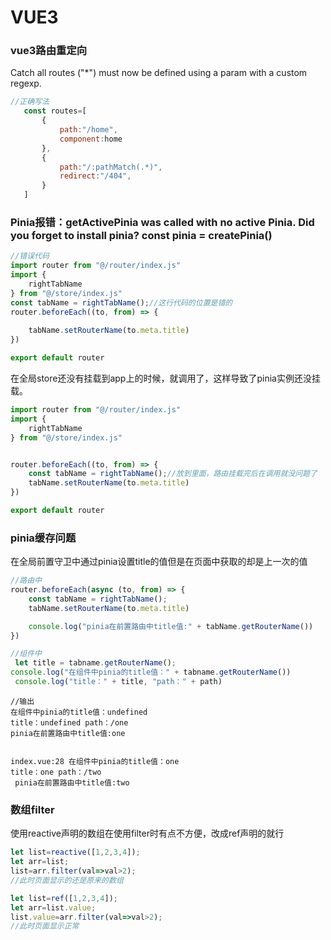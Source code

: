 # VUE3

### vue3路由重定向

Catch all routes ("*") must now be defined using a param with a custom regexp.


```javascript
//正确写法
   const routes=[
       {
           path:"/home",
           component:home
       },
       {
           path:"/:pathMatch(.*)",
           redirect:"/404",
       }
   ]
```

### Pinia报错：getActivePinia was called with no active Pinia. Did you forget to install pinia? const pinia = createPinia()

```javascript
//错误代码
import router from "@/router/index.js"
import {
    rightTabName
} from "@/store/index.js"
const tabName = rightTabName();//这行代码的位置是错的
router.beforeEach((to, from) => {
   
    tabName.setRouterName(to.meta.title)
})

export default router
```
在全局store还没有挂载到app上的时候，就调用了，这样导致了pinia实例还没挂载。
```javascript
import router from "@/router/index.js"
import {
    rightTabName
} from "@/store/index.js"


router.beforeEach((to, from) => {
    const tabName = rightTabName();//放到里面，路由挂载完后在调用就没问题了
    tabName.setRouterName(to.meta.title)
})

export default router
```

### pinia缓存问题

在全局前置守卫中通过pinia设置title的值但是在页面中获取的却是上一次的值<br>

```javascript
//路由中
router.beforeEach(async (to, from) => {
    const tabName = rightTabName();
    tabName.setRouterName(to.meta.title)

    console.log("pinia在前置路由中title值:" + tabName.getRouterName())
})
```

```javascript
//组件中
 let title = tabname.getRouterName();
console.log("在组件中pinia的title值：" + tabname.getRouterName())
 console.log("title：" + title, "path：" + path)
```

```
//输出
在组件中pinia的title值：undefined
title：undefined path：/one
pinia在前置路由中title值:one


index.vue:28 在组件中pinia的title值：one
title：one path：/two
 pinia在前置路由中title值:two
```
### 数组filter

使用reactive声明的数组在使用filter时有点不方便，改成ref声明的就行

```javascript
let list=reactive([1,2,3,4]);
let arr=list;
list=arr.filter(val=>val>2);
//此时页面显示的还是原来的数组
```

```javascript
let list=ref([1,2,3,4]);
let arr=list.value;
list.value=arr.filter(val=>val>2);
//此时页面显示正常
```